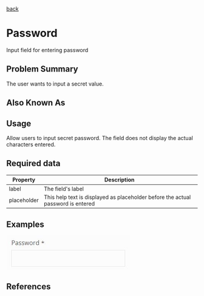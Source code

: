 [back](input-control.md)

# Password

Input field for entering password

## Problem Summary

The user wants to input a secret value.

## Also Known As

## Usage

Allow users to input secret password. The field does not display the actual characters entered.

## Required data

Property | Description
------------ | -------------
label | The field's label
placeholder | This help text is displayed as placeholder before the actual password is entered

## Examples

![basic sample](img/password-1.jpg "basic sample")

## References
